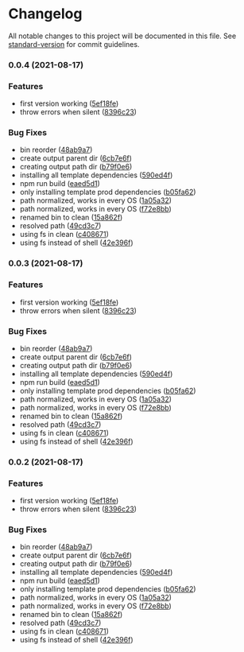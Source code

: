 # Changelog

All notable changes to this project will be documented in this file. See [standard-version](https://github.com/conventional-changelog/standard-version) for commit guidelines.

### 0.0.4 (2021-08-17)


### Features

* first version working ([5ef18fe](https://github.com/lightning-resume/lightning-resume/commit/5ef18fe86c2018ba08206a7cac99367921e2ab9e))
* throw errors when silent ([8396c23](https://github.com/lightning-resume/lightning-resume/commit/8396c235e1a7b294568672e03257309aa7d0f79e))


### Bug Fixes

* bin reorder ([48ab9a7](https://github.com/lightning-resume/lightning-resume/commit/48ab9a7fc46ca517c56157b42087181f5ed9cc7a))
* create output parent dir ([6cb7e6f](https://github.com/lightning-resume/lightning-resume/commit/6cb7e6fcd30fa3bd2abf6c5786ad3d8fbf3943ce))
* creating output path dir ([b79f0e6](https://github.com/lightning-resume/lightning-resume/commit/b79f0e6421b98843fba0887985fbfd00d56b3c79))
* installing all template dependencies ([590ed4f](https://github.com/lightning-resume/lightning-resume/commit/590ed4fcb5f0210dbcf5a600db5a916a9f253cab))
* npm run build ([eaed5d1](https://github.com/lightning-resume/lightning-resume/commit/eaed5d1110cf80c384d1ccd99d32e89dd272df92))
* only installing template prod dependencies ([b05fa62](https://github.com/lightning-resume/lightning-resume/commit/b05fa62f0eda7525db7b154def2ed8f4da4ee71a))
* path normalized, works in every OS ([1a05a32](https://github.com/lightning-resume/lightning-resume/commit/1a05a32eb6f31620b3fab3fbca9ad6b99aa90b7a))
* path normalized, works in every OS ([f72e8bb](https://github.com/lightning-resume/lightning-resume/commit/f72e8bbe547cc47f3ab7322b4ad2e250afb74984))
* renamed bin to clean ([15a862f](https://github.com/lightning-resume/lightning-resume/commit/15a862f3ba3743918be4084dc8e86e113a843400))
* resolved path ([49cd3c7](https://github.com/lightning-resume/lightning-resume/commit/49cd3c78daea4a19c35b31c463381d6ab2767c3a))
* using fs in clean ([c408671](https://github.com/lightning-resume/lightning-resume/commit/c4086710813a4ac231596dae689610463fcbd368))
* using fs instead of shell ([42e396f](https://github.com/lightning-resume/lightning-resume/commit/42e396ff0735434a40e465a962414b449bf6f279))

### 0.0.3 (2021-08-17)


### Features

* first version working ([5ef18fe](https://github.com/lightning-resume/lightning-resume/commit/5ef18fe86c2018ba08206a7cac99367921e2ab9e))
* throw errors when silent ([8396c23](https://github.com/lightning-resume/lightning-resume/commit/8396c235e1a7b294568672e03257309aa7d0f79e))


### Bug Fixes

* bin reorder ([48ab9a7](https://github.com/lightning-resume/lightning-resume/commit/48ab9a7fc46ca517c56157b42087181f5ed9cc7a))
* create output parent dir ([6cb7e6f](https://github.com/lightning-resume/lightning-resume/commit/6cb7e6fcd30fa3bd2abf6c5786ad3d8fbf3943ce))
* creating output path dir ([b79f0e6](https://github.com/lightning-resume/lightning-resume/commit/b79f0e6421b98843fba0887985fbfd00d56b3c79))
* installing all template dependencies ([590ed4f](https://github.com/lightning-resume/lightning-resume/commit/590ed4fcb5f0210dbcf5a600db5a916a9f253cab))
* npm run build ([eaed5d1](https://github.com/lightning-resume/lightning-resume/commit/eaed5d1110cf80c384d1ccd99d32e89dd272df92))
* only installing template prod dependencies ([b05fa62](https://github.com/lightning-resume/lightning-resume/commit/b05fa62f0eda7525db7b154def2ed8f4da4ee71a))
* path normalized, works in every OS ([1a05a32](https://github.com/lightning-resume/lightning-resume/commit/1a05a32eb6f31620b3fab3fbca9ad6b99aa90b7a))
* path normalized, works in every OS ([f72e8bb](https://github.com/lightning-resume/lightning-resume/commit/f72e8bbe547cc47f3ab7322b4ad2e250afb74984))
* renamed bin to clean ([15a862f](https://github.com/lightning-resume/lightning-resume/commit/15a862f3ba3743918be4084dc8e86e113a843400))
* resolved path ([49cd3c7](https://github.com/lightning-resume/lightning-resume/commit/49cd3c78daea4a19c35b31c463381d6ab2767c3a))
* using fs in clean ([c408671](https://github.com/lightning-resume/lightning-resume/commit/c4086710813a4ac231596dae689610463fcbd368))
* using fs instead of shell ([42e396f](https://github.com/lightning-resume/lightning-resume/commit/42e396ff0735434a40e465a962414b449bf6f279))

### 0.0.2 (2021-08-17)


### Features

* first version working ([5ef18fe](https://github.com/lightning-resume/lightning-resume/commit/5ef18fe86c2018ba08206a7cac99367921e2ab9e))
* throw errors when silent ([8396c23](https://github.com/lightning-resume/lightning-resume/commit/8396c235e1a7b294568672e03257309aa7d0f79e))


### Bug Fixes

* bin reorder ([48ab9a7](https://github.com/lightning-resume/lightning-resume/commit/48ab9a7fc46ca517c56157b42087181f5ed9cc7a))
* create output parent dir ([6cb7e6f](https://github.com/lightning-resume/lightning-resume/commit/6cb7e6fcd30fa3bd2abf6c5786ad3d8fbf3943ce))
* creating output path dir ([b79f0e6](https://github.com/lightning-resume/lightning-resume/commit/b79f0e6421b98843fba0887985fbfd00d56b3c79))
* installing all template dependencies ([590ed4f](https://github.com/lightning-resume/lightning-resume/commit/590ed4fcb5f0210dbcf5a600db5a916a9f253cab))
* npm run build ([eaed5d1](https://github.com/lightning-resume/lightning-resume/commit/eaed5d1110cf80c384d1ccd99d32e89dd272df92))
* only installing template prod dependencies ([b05fa62](https://github.com/lightning-resume/lightning-resume/commit/b05fa62f0eda7525db7b154def2ed8f4da4ee71a))
* path normalized, works in every OS ([1a05a32](https://github.com/lightning-resume/lightning-resume/commit/1a05a32eb6f31620b3fab3fbca9ad6b99aa90b7a))
* path normalized, works in every OS ([f72e8bb](https://github.com/lightning-resume/lightning-resume/commit/f72e8bbe547cc47f3ab7322b4ad2e250afb74984))
* renamed bin to clean ([15a862f](https://github.com/lightning-resume/lightning-resume/commit/15a862f3ba3743918be4084dc8e86e113a843400))
* resolved path ([49cd3c7](https://github.com/lightning-resume/lightning-resume/commit/49cd3c78daea4a19c35b31c463381d6ab2767c3a))
* using fs in clean ([c408671](https://github.com/lightning-resume/lightning-resume/commit/c4086710813a4ac231596dae689610463fcbd368))
* using fs instead of shell ([42e396f](https://github.com/lightning-resume/lightning-resume/commit/42e396ff0735434a40e465a962414b449bf6f279))
